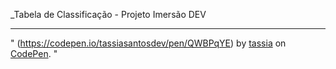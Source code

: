 _Tabela de Classificação - Projeto Imersão  DEV

-----------------------------------------------

" (https://codepen.io/tassiasantosdev/pen/QWBPqYE) by [tassia](https://codepen.io/tassiasantosdev) on [CodePen](https://codepen.io). "

